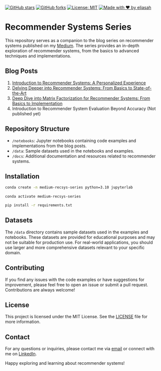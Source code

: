 [![GitHub stars](https://img.shields.io/github/stars/eliasah/medium-recsys-series?style=social)](https://github.com/eliasah/medium-recsys-series/stargazers)
[![GitHub forks](https://img.shields.io/github/forks/eliasah/medium-recsys-series?style=social)](https://github.com/eliasah/medium-recsys-series/network/members)
[![License: MIT](https://img.shields.io/badge/License-MIT-yellow.svg)](https://opensource.org/licenses/MIT)
[![Made with ❤️ by eliasah](https://img.shields.io/badge/Made%20with%20%E2%9D%A4%EF%B8%8F%20by-eliasah-red)](https://github.com/eliasah)

# Recommender Systems Series

This repository serves as a companion to the blog series on recommender systems published on my [Medium](https://medium.com/@eliasah). The series provides an in-depth exploration of recommender systems, from the basics to advanced techniques and implementations.

## Blog Posts

1. [Introduction to Recommender Systems: A Personalized Experience](https://medium.com/@eliasah/introduction-to-recommender-systems-a-personalized-experience-839b63a5e98f)
2. [Delving Deeper into Recommender Systems: From Basics to State-of-the-Art](https://medium.com/@eliasah/delving-deeper-into-recommender-systems-from-basics-to-state-of-the-art-d92ee8e277f2)
3. [Deep Dive into Matrix Factorization for Recommender Systems: From Basics to Implementation](https://medium.com/@eliasah/deep-dive-into-matrix-factorization-for-recommender-systems-from-basics-to-implementation-79e4f1ea1660)
4. Introduction to Recommender System Evaluation Beyond Accuracy (Not published yet)

## Repository Structure

- `/notebooks`: Jupyter notebooks containing code examples and implementations from the blog posts.
- `/data`: Sample datasets used in the notebooks and examples.
- `/docs`: Additional documentation and resources related to recommender systems.

## Installation

```bash
conda create -n medium-recsys-series python=3.10 jupyterlab
  
conda activate medium-recsys-series

pip install -r requirements.txt
```

## Datasets

The `/data` directory contains sample datasets used in the examples and notebooks. These datasets are provided for educational purposes and may not be suitable for production use. For real-world applications, you should use larger and more comprehensive datasets relevant to your specific domain.

## Contributing

If you find any issues with the code examples or have suggestions for improvement, please feel free to open an issue or submit a pull request. Contributions are always welcome!

## License

This project is licensed under the MIT License. See the [LICENSE](LICENSE) file for more information.

## Contact

For any questions or inquiries, please contact me via [email](mailto:eliasah@example.com) or connect with me on [LinkedIn](https://www.linkedin.com/in/eliasah).

Happy exploring and learning about recommender systems!
